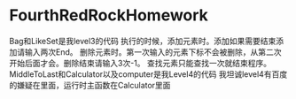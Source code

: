 ﻿# FourthRedRockHomework
Bag和LikeSet是我level3的代码
执行的时候，添加元素时。添加如果需要结束添加请输入两次End。
删除元素时。第一次输入的元素下标不会被删除，从第二次开始后面才会。删除结束请输入3次-1。
查找元素只能查找一次就结束程序。
MiddleToLast和Calculator以及computer是我Level4的代码
我坦诚level4有百度的嫌疑在里面，运行时主函数在Calculator里面
